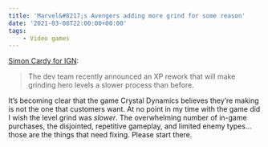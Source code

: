 ```yaml
---
title: 'Marvel&#8217;s Avengers adding more grind for some reason'
date: '2021-03-08T22:00:00+00:00'
tags:
    - Video games
---
```


[Simon Cardy for IGN](https://www.ign.com/articles/marvels-avengers-keeps-fixing-the-wrong-problems):

> The dev team recently announced an XP rework that will make grinding hero levels a slower process than before.

It’s becoming clear that the game Crystal Dynamics believes they’re making is not the one that customers want. At no point in my time with the game did I wish the level grind was *slower*. The overwhelming number of in-game purchases, the disjointed, repetitive gameplay, and limited enemy types… those are the things that need fixing. Please start there.